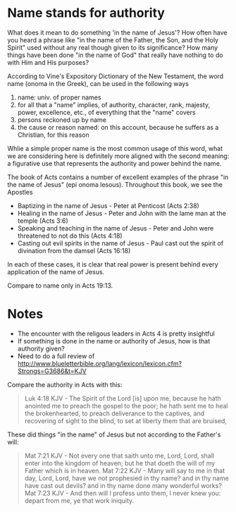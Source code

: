 Name stands for authority
==========================

What does it mean to do something 'in the name of Jesus'? How often have you heard a phrase like "in the name of the Father, the Son, and the Holy Spirit" used without any real though given to its significance? How many things have been done "in the name of God" that really have nothing to do with Him and His purposes?

According to Vine's Expository Dictionary of the New Testament, the word name (onoma in the Greek), can be used in the following ways

1. name: univ. of proper names
2. for all that a "name" implies, of authority, character, rank, majesty, power, excellence, etc., of everything that the "name" covers
3. persons reckoned up by name
4. the cause or reason named: on this account, because he suffers as a Christian, for this reason

Whlie a simple proper name is the most common usage of this word, what we are considering here is definitely more aligned with the second meaning: a figurative use that represents the authority and power behind the name.

The book of Acts contains a number of excellent examples of the phrase "in the name of Jesus" (epi onoma lesous). Throughout this book, we see the Apostles
- Baptizing in the name of Jesus - Peter at Penticost (Acts 2:38)
- Healing in the name of Jesus - Peter and John with the lame man at the temple (Acts 3:6)
- Speaking and teaching in the name of Jesus - Peter and John were threatened to not do this (Acts 4:18)
- Casting out evil spirits in the name of Jesus - Paul cast out the spirit of divination from the damsel (Acts 16:18)

In each of these cases, it is clear that real power is present behind every application of the name of Jesus.

Compare to name only in Acts 19:13.


Notes
=====
- The encounter with the religous leaders in Acts 4 is pretty insightful
- If something is done in the name or authority of Jesus, how is that authority given?
- Need to do a full review of http://www.blueletterbible.org/lang/lexicon/lexicon.cfm?Strongs=G3686&t=KJV

Compare the authority in Acts with this:
> Luk 4:18 KJV - The Spirit of the Lord [is] upon me, because he hath anointed me to preach the gospel to the poor; he hath sent me to heal the brokenhearted, to preach deliverance to the captives, and recovering of sight to the blind, to set at liberty them that are bruised,

These did things "in the name" of Jesus but not according to the Father's will:
> Mat 7:21 KJV - Not every one that saith unto me, Lord, Lord, shall enter into the kingdom of heaven; but he that doeth the will of my Father which is in heaven.
> Mat 7:22 KJV - Many will say to me in that day, Lord, Lord, have we not prophesied in thy name? and in thy name have cast out devils? and in thy name done many wonderful works?
> Mat 7:23 KJV - And then will I profess unto them, I never knew you: depart from me, ye that work iniquity.
